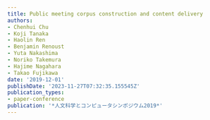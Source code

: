 ```yaml
---
title: Public meeting corpus construction and content delivery
authors:
- Chenhui Chu
- Koji Tanaka
- Haolin Ren
- Benjamin Renoust
- Yuta Nakashima
- Noriko Takemura
- Hajime Nagahara
- Takao Fujikawa
date: '2019-12-01'
publishDate: '2023-11-27T07:32:35.155545Z'
publication_types:
- paper-conference
publication: '*人文科学とコンピュータシンポジウム2019*'
---
```

